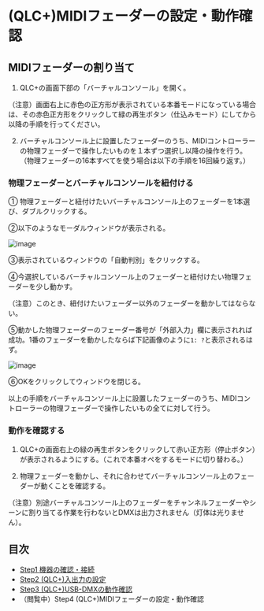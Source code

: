# (QLC+)MIDIフェーダーの設定・動作確認

## MIDIフェーダーの割り当て

1. QLC+の画面下部の「バーチャルコンソール」を開く。

（注意）画面右上に赤色の正方形が表示されている本番モードになっている場合は、その赤色正方形をクリックして緑の再生ボタン（仕込みモード）にしてから以降の手順を行ってください。

2. バーチャルコンソール上に設置したフェーダーのうち、MIDIコントローラーの物理フェーダーで操作したいものを１本ずつ選択し以降の操作を行う。（物理フェーダーの16本すべてを使う場合は以下の手順を16回繰り返す。）

### 物理フェーダーとバーチャルコンソールを紐付ける
① 物理フェーダーと紐付けたいバーチャルコンソール上のフェーダーを1本選び、ダブルクリックする。

②以下のようなモーダルウィンドウが表示される。

![image](https://user-images.githubusercontent.com/51395778/147245509-4c731e70-7fe8-496a-852d-3b6c67adda8c.png)

③表示されているウィンドウの「自動判別」をクリックする。

④今選択しているバーチャルコンソール上のフェーダーと紐付けたい物理フェーダーを少し動かす。

（注意）このとき、紐付けたいフェーダー以外のフェーダーを動かしてはならない。

⑤動かした物理フェーダーのフェーダー番号が「外部入力」欄に表示されれば成功。1番のフェーダーを動かしたならば下記画像のように`1: ?`と表示されるはず。

![image](https://user-images.githubusercontent.com/51395778/147246788-69815dab-58d9-49aa-9223-c15c35e74d6a.png)

⑥OKをクリックしてウィンドウを閉じる。

以上の手順をバーチャルコンソール上に設置したフェーダーのうち、MIDIコントローラーの物理フェーダーで操作したいもの全てに対して行う。

### 動作を確認する

1. QLC+の画面右上の緑の再生ボタンをクリックして赤い正方形（停止ボタン）が表示されるようにする。（これで本番オペをするモードに切り替わる。）

2. 物理フェーダーを動かし、それに合わせてバーチャルコンソール上のフェーダーが動くことを確認する。

（注意）別途バーチャルコンソール上のフェーダーをチャンネルフェーダーやシーンに割り当てる作業を行わないとDMXは出力されません（灯体は光りません）。

## 目次

 - [Step1 機器の確認・接続](/connect-devices.md)
 - [Step2 (QLC+)入出力の設定](/io-config-setup.md)
 - [Step3 (QLC+)USB-DMXの動作確認](/dmx-if-setup.md)
 - （閲覧中）Step4 (QLC+)MIDIフェーダーの設定・動作確認
